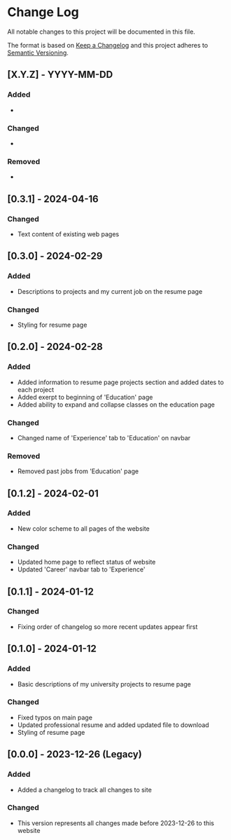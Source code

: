 # Change Log
All notable changes to this project will be documented in this file.
 
The format is based on [Keep a Changelog](http://keepachangelog.com/)
and this project adheres to [Semantic Versioning](http://semver.org/).

## [X.Y.Z] - YYYY-MM-DD
### Added
- 

### Changed
- 

### Removed
-

## [0.3.1] - 2024-04-16

### Changed
- Text content of existing web pages

## [0.3.0] - 2024-02-29
### Added
- Descriptions to projects and my current job on the resume page

### Changed
- Styling for resume page

## [0.2.0] - 2024-02-28
### Added
- Added information to resume page projects section and added dates to each project
- Added exerpt to beginning of 'Education' page
- Added ability to expand and collapse classes on the education page

### Changed
- Changed name of 'Experience' tab to 'Education' on navbar

### Removed
- Removed past jobs from 'Education' page

## [0.1.2] - 2024-02-01
### Added
- New color scheme to all pages of the website

### Changed
- Updated home page to reflect status of website
- Updated 'Career' navbar tab to 'Experience'

## [0.1.1] - 2024-01-12

### Changed
- Fixing order of changelog so more recent updates appear first


## [0.1.0] - 2024-01-12
### Added
- Basic descriptions of my university projects to resume page

### Changed
- Fixed typos on main page
- Updated professional resume and added updated file to download
- Styling of resume page

## [0.0.0] - 2023-12-26 (Legacy)

### Added
- Added a changelog to track all changes to site

### Changed
- This version represents all changes made before 2023-12-26 to this website
